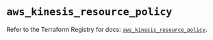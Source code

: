 # `aws_kinesis_resource_policy`

Refer to the Terraform Registry for docs: [`aws_kinesis_resource_policy`](https://registry.terraform.io/providers/hashicorp/aws/6.6.0/docs/resources/kinesis_resource_policy).
